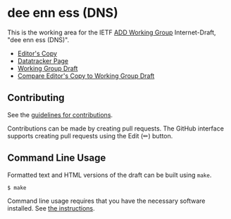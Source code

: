 # dee enn ess (DNS)

This is the working area for the IETF [ADD Working Group](https://datatracker.ietf.org/wg/add/documents/) Internet-Draft, "dee enn ess (DNS)".

* [Editor's Copy](https://danwing.github.io/dnsop2/#go.draft-ietf-add-dns-error-page.html)
* [Datatracker Page](https://datatracker.ietf.org/doc/draft-ietf-add-dns-error-page)
* [Working Group Draft](https://datatracker.ietf.org/doc/html/draft-ietf-add-dns-error-page)
* [Compare Editor's Copy to Working Group Draft](https://danwing.github.io/dnsop2/#go.draft-ietf-add-dns-error-page.diff)


## Contributing

See the
[guidelines for contributions](https://github.com/danwing/dnsop2/blob/main/CONTRIBUTING.md).

Contributions can be made by creating pull requests.
The GitHub interface supports creating pull requests using the Edit (✏) button.


## Command Line Usage

Formatted text and HTML versions of the draft can be built using `make`.

```sh
$ make
```

Command line usage requires that you have the necessary software installed.  See
[the instructions](https://github.com/martinthomson/i-d-template/blob/main/doc/SETUP.md).

